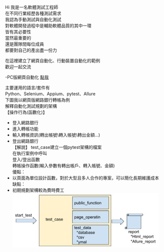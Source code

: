 Hi 我是一名軟體測試工程師  
在不同行業經歷各種測試需求  
我認為手動測試與自動化測試    
對軟體開發過程中是輔助軟體品質的其中一環  
皆有其必要性  
當然最重要的  
還是團隊間每位成員  
都要對自己的產出盡一份力  

在這裡建立了網頁自動化、行動裝置自動化的範例  
歡迎一起交流   

-PC版網頁自動化
[點我](http://blog.csdn.net/guodongxiaren)  

主要運用的語言/套件有  
Python、Selenium、Appium、pytest、Allure  
下圖我以網頁版網路銀行轉帳為例  
解釋自動化測試規劃的架構  
【操作行為(函數化)】
  - 登入網路銀行    
  - 進入轉帳功能  
  - 輸入轉帳資訊(轉出帳號\轉入帳號\轉出金額...)   
  - 登出網路銀行    
【解說】
test_case建立一個pytest架構的檔案  
在執行案例中呼叫  
登入/登出函數  
轉帳操作函數(輸入參數有轉出帳戶、轉入帳號、金額)  
優點：  
- 以頁面為單位設計函數，對於大型且多人合作的專案，可以簡化長期維護成本  
缺點：  
- 初期規劃架構較為費時費工  
![image](https://github.com/DemoAutomationTest/python_code/blob/master/test_flow.JPG)
